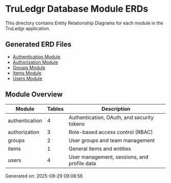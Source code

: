 # TruLedgr Database Module ERDs

This directory contains Entity Relationship Diagrams for each module in the TruLedgr application.

## Generated ERD Files

- [Authentication Module](./authentication-erd.md)
- [Authorization Module](./authorization-erd.md)
- [Groups Module](./groups-erd.md)
- [Items Module](./items-erd.md)
- [Users Module](./users-erd.md)

## Module Overview

| Module | Tables | Description |
|--------|--------|-------------|
| authentication | 4 | Authentication, OAuth, and security tokens |
| authorization | 3 | Role-based access control (RBAC) |
| groups | 2 | User groups and team management |
| items | 1 | General items and entities |
| users | 4 | User management, sessions, and profile data |

Generated on: 2025-08-29 09:08:56
